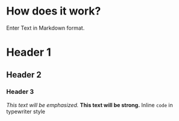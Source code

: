 # How does it work?

Enter Text in Markdown format.

# Header 1
## Header 2
### Header 3

*This text will be emphasized.*
**This text will be strong.**
Inline `code` in typewriter style